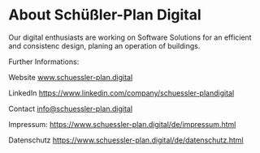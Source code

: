 # About Schüßler-Plan Digital

Our digital enthusiasts are working on Software Solutions 
for an efficient and consistenc 
design, planing an operation of buildings.

Further Informations:

Website     www.schuessler-plan.digital

LinkedIn    https://www.linkedin.com/company/schuessler-plandigital

Contact    info@schuessler-plan.digital

Impressum: https://www.schuessler-plan.digital/de/impressum.html

Datenschutz https://www.schuessler-plan.digital/de/datenschutz.html
